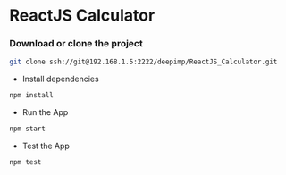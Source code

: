 # ReactJS Calculator

### Download or clone the project

```bash
git clone ssh://git@192.168.1.5:2222/deepimp/ReactJS_Calculator.git
```

* Install dependencies

```bash
npm install
```

* Run the App


```bash
npm start
```

* Test the App

```bash
npm test
```